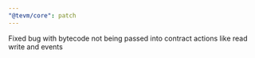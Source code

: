 ```yaml
---
"@tevm/core": patch
---
```


Fixed bug with bytecode not being passed into contract actions like read write and events
